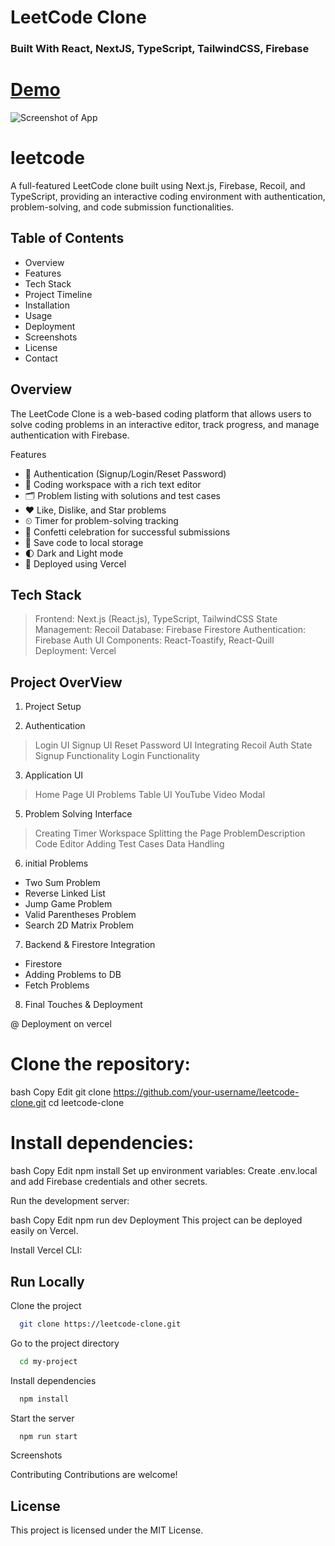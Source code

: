 # LeetCode Clone 

### Built With React, NextJS, TypeScript, TailwindCSS, Firebase

# [Demo](https://youtu.be/igqiduZR-Gg)

![Screenshot of App](https://i.ibb.co/b3XDkdN/Full-Stack-1.png)
# leetcode 
A full-featured LeetCode clone built using Next.js, Firebase, Recoil, and TypeScript, providing an interactive coding environment with authentication, problem-solving, and code submission functionalities.

##  Table of Contents
* Overview
* Features
* Tech Stack
* Project Timeline
* Installation
* Usage
* Deployment
* Screenshots
* License
* Contact


##  Overview
The LeetCode Clone is a web-based coding platform that allows users to solve coding problems in an interactive editor, track progress, and manage authentication with Firebase.

Features
* 🔐 Authentication (Signup/Login/Reset Password)
* 🧩 Coding workspace with a rich text editor
* 🗂 Problem listing with solutions and test cases
* ❤️ Like, Dislike, and Star problems
* ⏲ Timer for problem-solving tracking
* 🎉 Confetti celebration for successful submissions
* 💾 Save code to local storage
* 🌓 Dark and Light mode
* 🚀 Deployed using Vercel
  
## Tech Stack
> Frontend: Next.js (React.js), TypeScript, TailwindCSS
> State Management: Recoil
> Database: Firebase Firestore
> Authentication: Firebase Auth
> UI Components: React-Toastify, React-Quill
> Deployment: Vercel


## Project OverView
1. Project Setup
  
2. Authentication
 > Login UI
 >  Signup UI
 >  Reset Password UI
 > Integrating Recoil Auth State
 > Signup Functionality
 > Login Functionality
 
3. Application UI
 > Home Page UI
 > Problems Table UI
 > YouTube Video Modal
   
5. Problem Solving Interface
> Creating Timer
>  Workspace
> Splitting the Page
> ProblemDescription
> Code Editor
> Adding Test Cases 
> Data Handling 
 
6. initial Problems
 * Two Sum Problem
 * Reverse Linked List
 * Jump Game Problem
 * Valid Parentheses Problem
 * Search 2D Matrix Problem
   
7. Backend & Firestore Integration

 * Firestore
 * Adding Problems to DB
 * Fetch Problems


8. Final Touches & Deployment

 @  Deployment on vercel

# Clone the repository:

bash
Copy
Edit
git clone https://github.com/your-username/leetcode-clone.git
cd leetcode-clone

# Install dependencies:

bash
Copy
Edit
npm install
Set up environment variables:
Create .env.local and add Firebase credentials and other secrets.

Run the development server:

bash
Copy
Edit
npm run dev
Deployment
This project can be deployed easily on Vercel.

Install Vercel CLI:


## Run Locally

Clone the project

```bash
  git clone https://leetcode-clone.git
```

Go to the project directory

```bash
  cd my-project
```

Install dependencies

```bash
  npm install
```

Start the server

```bash
  npm run start
```
Screenshots

Contributing
Contributions are welcome!




 ## License
This project is licensed under the MIT License.



